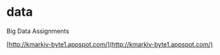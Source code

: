 # data
Big Data Assignments

[http://kmarkiv-byte1.appspot.com/](http://kmarkiv-byte1.appspot.com/)
